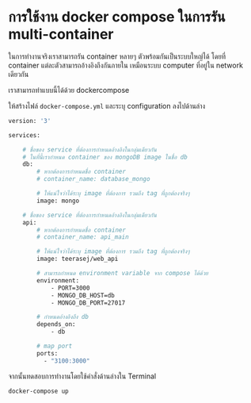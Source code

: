 
# การใช้งาน docker compose ในการรัน multi-container

ในการทำงานจริงเราสามารถรัน container หลายๆ ตัวพร้อมกันเป็นระบบใหญ่ได้ โดยที่ container แต่ละตัวสามารถอ้างอิงถึงกันภายใน เหมือนระบบ computer ที่อยู่ใน network เดียวกัน

เราสามารถทำแบบนี้ได้ด้วย dockercompose

ให้สร้างไฟล์ `docker-compose.yml` และระบุ configuration ลงไปด้านล่าง

```dockerfile
version: '3'

services:

    # ชื่อของ service ที่ต้องการกำหนดอ้างอิงในกลุ่มเดียวกัน
    # ในที่นี้เรากำหนด container ของ mongoDB image ในชื่อ db
    db:
        # หากต้องการกำหนดชื่อ container
        # container_name: database_mongo

        # ให้แน่ใจว่าได้ระบุ image ที่ต้องการ รวมถึง tag ที่ถูกต้องจริงๆ
        image: mongo

    # ชื่อของ service ที่ต้องการกำหนดอ้างอิงในกลุ่มเดียวกัน
    api:
        # หากต้องการกำหนดชื่อ container
        # container_name: api_main

        # ให้แน่ใจว่าได้ระบุ image ที่ต้องการ รวมถึง tag ที่ถูกต้องจริงๆ 
        image: teerasej/web_api

        # สามารถกำหนด environment variable จาก compose ได้ด้วย
        environment:
            - PORT=3000
            - MONGO_DB_HOST=db
            - MONGO_DB_PORT=27017

        # กำหนดอ้างอิงถึง db
        depends_on:
            - db

        # map port
        ports:
          - "3100:3000"
```

จากนั้นทดสอบการทำงานโดยใช้คำสั่งด้านล่างใน Terminal

```
docker-compose up
```